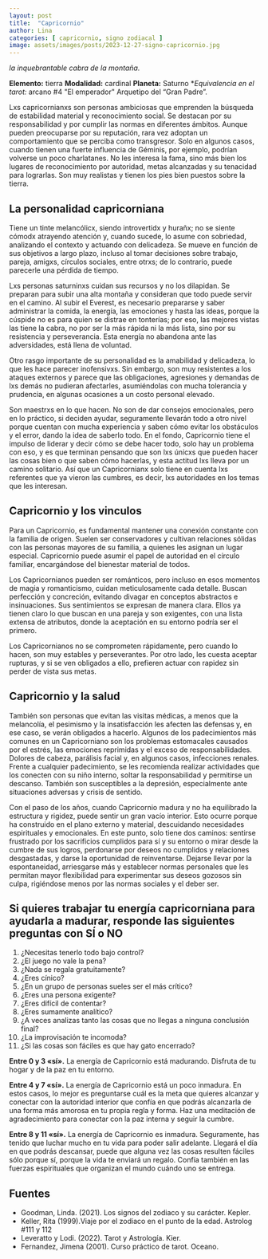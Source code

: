 ```yaml
---
layout: post
title:  "Capricornio"
author: Lina
categories: [ capricornio, signo zodiacal ]
image: assets/images/posts/2023-12-27-signo-capricornio.jpg
---
```


*la inquebrantable cabra de la montaña.*

**Elemento:** tierra
**Modalidad:** cardinal
**Planeta:** Saturno
**Equivalencia en el tarot:* arcano #4 "El emperador" 
Arquetipo del “Gran Padre”.

Lxs capricornianxs son personas ambiciosas que emprenden la búsqueda de estabilidad material y reconocimiento social. Se destacan por su responsabilidad y por cumplir las normas en diferentes ámbitos. Aunque pueden preocuparse por su reputación, rara vez adoptan un comportamiento que se perciba como transgresor. Solo en algunos casos, cuando tienen una fuerte influencia de Géminis, por ejemplo, podrían volverse un poco charlatanes. No les interesa la fama, sino más bien los lugares de reconocimiento por autoridad, metas alcanzadas y su tenacidad para lograrlas. Son muy realistas y tienen los pies bien puestos sobre la tierra. 

## La personalidad capricorniana 

Tiene un tinte melancólicx, siendo introvertidx y hurañx; no se siente cómodx atrayendo atención y, cuando sucede, lo asume con sobriedad, analizando el contexto y actuando con delicadeza. Se mueve en función de sus objetivos a largo plazo, incluso al tomar decisiones sobre trabajo, pareja, amigxs, círculos sociales, entre otrxs; de lo contrario, puede parecerle una pérdida de tiempo.

Lxs personas saturninxs cuidan sus recursos y no los dilapidan. Se preparan para subir una alta montaña y consideran que todo puede servir en el camino. Al subir el Everest, es necesario prepararse y saber administrar la comida, la energía, las emociones y hasta las ideas, porque la cúspide no es para quien se distrae en tonterías; por eso, las mejores vistas las tiene la cabra, no por ser la más rápida ni la más lista, sino por su resistencia y perseverancia. Esta energía no abandona ante las adversidades, está llena de voluntad.

Otro rasgo importante de su personalidad es la amabilidad y delicadeza, lo que les hace parecer inofensivxs. Sin embargo, son muy resistentes a los ataques externos y parece que las obligaciones, agresiones y demandas de lxs demás no pudieran afectarles, asumiéndolas con mucha tolerancia y prudencia, en algunas ocasiones a un costo personal elevado.

Son maestrxs en lo que hacen. No son de dar consejos emocionales, pero en lo práctico, si deciden ayudar, seguramente llevarán todo a otro nivel porque cuentan con mucha experiencia y saben cómo evitar los obstáculos y el error, dando la idea de saberlo todo. En el fondo, Capricornio tiene el impulso de liderar y decir cómo se debe hacer todo, solo hay un problema con eso, y es que terminan pensando que son lxs únicxs que pueden hacer las cosas bien o que saben cómo hacerlas, y esta actitud lxs lleva por un camino solitario. Así que un Capricornianx solo tiene en cuenta lxs referentes que ya vieron las cumbres, es decir, lxs autoridades en los temas que les interesan. 

## Capricornio y los vinculos

Para un Capricornio, es fundamental mantener una conexión constante con la familia de origen. Suelen ser conservadores y cultivan relaciones sólidas con las personas mayores de su familia, a quienes les asignan un lugar especial. Capricornio puede asumir el papel de autoridad en el círculo familiar, encargándose del bienestar material de todos.

Los Capricornianos pueden ser románticos, pero incluso en esos momentos de magia y romanticismo, cuidan meticulosamente cada detalle. Buscan perfección y concreción, evitando divagar en conceptos abstractos e insinuaciones. Sus sentimientos se expresan de manera clara. Ellos ya tienen claro lo que buscan en una pareja y son exigentes, con una lista extensa de atributos, donde la aceptación en su entorno podría ser el primero.

Los Capricornianos no se comprometen rápidamente, pero cuando lo hacen, son muy estables y perseverantes. Por otro lado, les cuesta aceptar rupturas, y si se ven obligados a ello, prefieren actuar con rapidez sin perder de vista sus metas.

## Capricornio y la salud

También son personas que evitan las visitas médicas, a menos que la melancolía, el pesimismo y la insatisfacción les afecten las defensas y, en ese caso, se verán obligados a hacerlo. Algunos de los padecimientos más comunes en un Capricorniano son los problemas estomacales causados por el estrés, las emociones reprimidas y el exceso de responsabilidades. Dolores de cabeza, parálisis facial y, en algunos casos, infecciones renales. Frente a cualquier padecimiento, se les recomienda realizar actividades que los conecten con su niño interno, soltar la responsabilidad y permitirse un descanso. También son susceptibles a la depresión, especialmente ante situaciones adversas y crisis de sentido.

Con el paso de los años, cuando Capricornio madura y no ha equilibrado la estructura y rigidez, puede sentir un gran vacío interior. Esto ocurre porque ha construido en el plano externo y material, descuidando necesidades espirituales y emocionales. En este punto, solo tiene dos caminos: sentirse frustrado por los sacrificios cumplidos para sí y su entorno o mirar desde la cumbre de sus logros, perdonarse por deseos no cumplidos y relaciones desgastadas, y darse la oportunidad de reinventarse. Dejarse llevar por la espontaneidad, arriesgarse más y establecer normas personales que les permitan mayor flexibilidad para experimentar sus deseos gozosos sin culpa, rigiéndose menos por las normas sociales y el deber ser.

## Si quieres trabajar tu energía capricorniana para ayudarla a madurar, responde las siguientes preguntas con SÍ o NO

1. ¿Necesitas tenerlo todo bajo control? 
2. ¿El juego no vale la pena? 
3. ¿Nada se regala gratuitamente? 
4. ¿Eres cínico? 
5. ¿En un grupo de personas sueles ser el más crítico? 
6. ¿Eres una persona exigente? 
7. ¿Eres difícil de contentar? 
8. ¿Eres sumamente analítico? 
9. ¿A veces analizas tanto las cosas que no llegas a ninguna conclusión final? 
10. ¿La improvisación te incomoda? 
11. ¿Si las cosas son fáciles es que hay gato encerrado?

**Entre 0 y 3 «sí».** La energía de Capricornio está madurando. 
Disfruta de tu hogar y de la paz en tu entorno. 

**Entre 4 y 7 «sí».** La energía de Capricornio está un poco inmadura. 
En estos casos, lo mejor es preguntarse cuál es la meta que quieres alcanzar y conectar con la autoridad interior que confía en que podrás alcanzarla de una forma más amorosa en tu propia regla y forma. Haz una meditación de agradecimiento para conectar con la paz interna y seguir la cumbre. 

**Entre 8 y 11 «sí».** La energía de Capricornio es inmadura. Seguramente, has tenido que luchar mucho en tu vida para poder salir adelante. Llegará el día en que podrás descansar, puede que alguna vez las cosas resulten fáciles sólo porque sí, porque la vida te enviará un regalo. Confía también en las fuerzas espirituales que organizan el mundo cuándo uno se entrega. 


## Fuentes

* Goodman, Linda. (2021). Los signos del zodiaco y su carácter. Kepler.
* Keller, Rita (1999).Viaje por el zodiaco en el punto de la edad. Astrolog #111 y 112
* Leveratto y Lodi. (2022). Tarot y Astrología. Kier.
* Fernandez, Jimena (2001). Curso práctico de tarot. Oceano.

